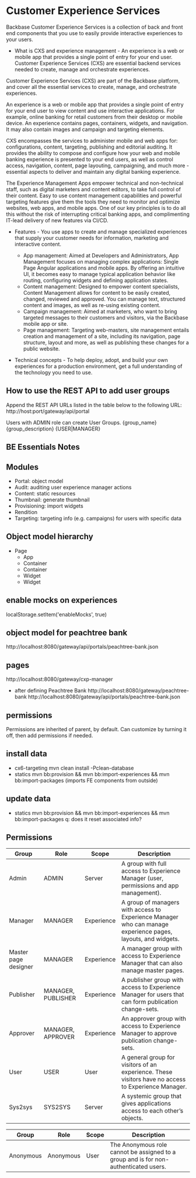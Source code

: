 # Customer Experience Services
Backbase Customer Experience Services is a collection of back and front end components that you use to easily provide interactive experiences to your users.

- What is CXS and experience management - An experience is a web or mobile app that provides a single point of entry for your end user. Customer Experience Services (CXS) are essential backend services needed to create, manage and orchestrate experiences.

Customer Experience Services (CXS) are part of the Backbase platform, and cover all the essential services to create, manage, and orchestrate experiences.

An experience is a web or mobile app that provides a single point of entry for your end user to view content and use interactive applications. For example, online banking for retail customers from their desktop or mobile device. An experience contains pages, containers, widgets, and navigation. It may also contain images and campaign and targeting elements.

CXS encompasses the services to administer mobile and web apps for: configurations, content, targeting, publishing and editorial auditing. It provides the ability to compose and configure how your web and mobile banking experience is presented to your end users, as well as control access, navigation, content, page layouting, campaigning, and much more - essential aspects to deliver and maintain any digital banking experience.

The Experience Management Apps empower technical and non-technical staff, such as digital marketers and content editors, to take full control of their content. Easy to use content management capabilities and powerful targeting features give them the tools they need to monitor and optimize websites, web apps, and mobile apps. One of our key principles is to do all this without the risk of interrupting critical banking apps, and complimenting IT-lead delivery of new features via CI/CD.

- Features - You use apps to create and manage specialized experiences that supply your customer needs for information, marketing and interactive content.
  - App management: Aimed at Developers and Administrators, App Management focuses on managing complex applications: Single Page Angular applications and mobile apps. By offering an intuitive UI, it becomes easy to manage typical application behavior like routing, configuring widgets and defining application states.
  - Content management: Designed to empower content specialists, Content Management allows for content to be easily created, changed, reviewed and approved. You can manage text, structured content and images, as well as re-using existing content.
  - Campaign management: Aimed at marketers, who want to bring targeted messages to their customers and visitors, via the Backbase mobile app or site.
  - Page management: Targeting web-masters, site management entails creation and management of a site, including its navigation, page structure, layout and more, as well as publishing these changes for a public website.

- Technical concepts - To help deploy, adopt, and build your own experiences for a production environment, get a full understanding of the technology you need to use.

## How to use the REST API to add user groups
Append the REST API URLs listed in the table below to the following URL:
http://host:port/gateway/api/portal

Users with ADMIN role can create User Groups.
<group>
    <name>{group_name}</name>
    <description>{group_description}</description>
    <role>{USER|MANAGER}</role>
</group>


BE Essentials Notes
-------------------

## Modules
- Portal: object model
- Audit: auditing user experience manager actions
- Content: static resources
- Thumbnail: generate thumbnail
- Provisioning: import widgets
- Rendition
- Targeting: targeting info (e.g. campaigns) for users with specific data

## Object model hierarchy
- Page
  - App
   - Container
    - Container
    - Widget
   - Widget

## enable mocks on experiences
localStorage.setItem('enableMocks', true)

## object model for peachtree bank
http://localhost:8080/gateway/api/portals/peachtree-bank.json

## pages
http://localhost:8080/gateway/cxp-manager
- after defining Peachtree Bank
http://localhost:8080/gateway/peachtree-bank
http://localhost:8080/gateway/api/portals/peachtree-bank.json

## permissions
Permissions are inherited of parent, by default.
Can customize by turning it off, then add permissions if needed.

## install data
- cx6-targeting
mvn clean install -Pclean-database
- statics
mvn bb:provision && mvn bb:import-experiences && mvn bb:import-packages
(imports FE components from outside)

## update data
- statics
mvn bb:provision && mvn bb:import-experiences && mvn bb:import-packages
q: does it reset associated info?


Permissions
-----------

Group                | Role               | Scope      | Description
---------------------|--------------------|------------|------------------------
Admin                | ADMIN              | Server     | A group with full access to Experience Manager (user, permissions and app management).
Manager              | MANAGER            | Experience | A group of managers with access to Experience Manager who can manage experience pages, layouts, and widgets.
Master page designer | MANAGER            | Experience | A manager group with access to Experience Manager that can also manage master pages.
Publisher            | MANAGER, PUBLISHER | Experience | A publisher group with access to Experience Manager for users that can form publication change-sets.
Approver             | MANAGER, APPROVER  | Experience | An approver group with access to Experience Manager to approve publication change-sets.
User                 | USER               | User       | A general group for visitors of an experience. These visitors have no access to Experience Manager.
Sys2sys              | SYS2SYS            | Server     | A systemic group that gives applications access to each other’s objects.

Group      | Role      | Scope | Description
-----------|-----------|-------|------------------------------------------------
Anonymous  | Anonymous | User  | The Anonymous role cannot be assigned to a group and is for non-authenticated users.
